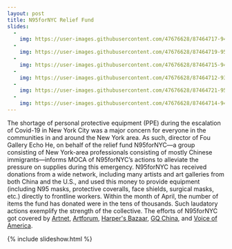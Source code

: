 ```yaml
---
layout: post
title: N95forNYC Relief Fund 
slides:
  -
    img: https://user-images.githubusercontent.com/47676628/87464717-949f4200-c5e1-11ea-929a-1077264bae2a.jpg
  -
    img: https://user-images.githubusercontent.com/47676628/87464719-9537d880-c5e1-11ea-95a6-0aa7d20c83e9.jpg
  -
    img: https://user-images.githubusercontent.com/47676628/87464715-949f4200-c5e1-11ea-9b14-18b65ddd0a83.jpg
  -
    img: https://user-images.githubusercontent.com/47676628/87464712-936e1500-c5e1-11ea-81ad-b101c22f65b8.jpg
  -
    img: https://user-images.githubusercontent.com/47676628/87464721-95d06f00-c5e1-11ea-88d4-2626c510d4dc.jpg
  -
    img: https://user-images.githubusercontent.com/47676628/87464714-9406ab80-c5e1-11ea-84f3-dd4044a94fda.jpg
---
```


The shortage of personal protective equipment (PPE) during the escalation of Covid-19 in New York City was a major concern for everyone in the communities in and around the New York area. As such, director of Fou Gallery Echo He, on behalf of the relief fund N95forNYC—a group consisting of New York-area professionals consisting of mostly Chinese immigrants—informs MOCA of N95forNYC’s actions to alleviate the pressure on supplies during this emergency. N95forNYC has received donations from a wide network, including many artists and art galleries from both China and the U.S., and used this money to provide equipment (including N95 masks, protective coveralls, face shields, surgical masks, etc.) directly to frontline workers. Within the month of April, the number of items the fund has donated were in the tens of thousands. Such laudatory actions exemplify the strength of the collective.  The efforts of N95forNYC got covered by [Artnet](https://news.artnet.com/art-world/art-organizations-donate-medical-supplies-1818429), [Artforum](https://www.artforum.com/news/arts-professionals-donate-protective-equipment-to-medical-workers-on-front-lines-82649), [Harper's Bazaar](https://www.harpersbazaar.com/culture/art-books-music/a32130877/how-the-art-world-is-helping-to-fight-the-effects-of-coronavirus/), [GQ China](https://mp.weixin.qq.com/s/9bQU5tETweXCZgWXjBUZpg), and [Voice of America](https://www.voachinese.com/a/n95-for-nyc/5368231.html).

{% include slideshow.html %}
